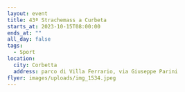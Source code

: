 ```yaml
---
layout: event
title: 43ª Strachemass a Curbeta
starts_at: 2023-10-15T08:00:00
ends_at: ""
all_day: false
tags:
  - Sport
location:
  city: Corbetta
  address: parco di Villa Ferrario, via Giuseppe Parini
flyer: images/uploads/img_1534.jpeg
---
```

